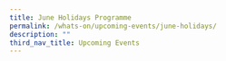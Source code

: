```yaml
---
title: June Holidays Programme
permalink: /whats-on/upcoming-events/june-holidays/
description: ""
third_nav_title: Upcoming Events
---
```

